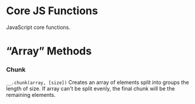# Core JS Functions
JavaScript core functions.

# “Array” Methods

### Chunk
`__.chunk(array, [size])`
Creates an array of elements split into groups the length of size. If array can't be split evenly, the final chunk will be the remaining elements.